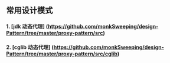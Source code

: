 ## 常用设计模式
#### 1. [jdk 动态代理] (https://github.com/monkSweeping/design-Pattern/tree/master/proxy-pattern/src) 
#### 2. [cglib 动态代理] (https://github.com/monkSweeping/design-Pattern/tree/master/proxy-pattern/src/cglib)
